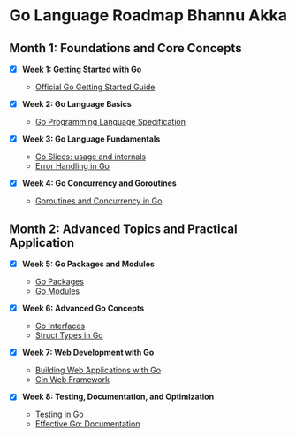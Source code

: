 # Go Language Roadmap Bhannu Akka

## Month 1: Foundations and Core Concepts

- [x] **Week 1: Getting Started with Go**
  - [Official Go Getting Started Guide](https://golang.org/doc/install)

- [x] **Week 2: Go Language Basics**
  - [Go Programming Language Specification](https://golang.org/ref/spec)

- [x] **Week 3: Go Language Fundamentals**
  - [Go Slices: usage and internals](https://blog.golang.org/slices-intro)
  - [Error Handling in Go](https://blog.golang.org/error-handling-and-go)

- [x] **Week 4: Go Concurrency and Goroutines**
  - [Goroutines and Concurrency in Go](https://tour.golang.org/concurrency/1)

## Month 2: Advanced Topics and Practical Application

- [x] **Week 5: Go Packages and Modules**
  - [Go Packages](https://golang.org/ref/spec#Packages)
  - [Go Modules](https://blog.golang.org/using-go-modules)

- [x] **Week 6: Advanced Go Concepts**
  - [Go Interfaces](https://golang.org/doc/effective_go#interfaces)
  - [Struct Types in Go](https://golang.org/ref/spec#Struct_types)

- [x] **Week 7: Web Development with Go**
  - [Building Web Applications with Go](https://golang.org/doc/articles/wiki)
  - [Gin Web Framework](https://gin-gonic.com/)

- [x] **Week 8: Testing, Documentation, and Optimization**
  - [Testing in Go](https://golang.org/doc/testing/)
  - [Effective Go: Documentation](https://golang.org/doc/effective_go#commentary)
